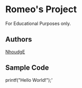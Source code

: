 # Romeo's Project 
For Educational Purposes only.
## Authors
[NhoudgE](https://github.com/NhoudgE/ipt101_romeo.git)
## Sample Code
printf("Hello World!");'
